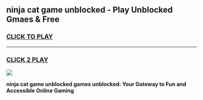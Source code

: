 
## ninja cat game unblocked - Play Unblocked Gmaes & Free
<h3>
<a href="https://news.freeplayer.one?title=ninja_cat_game_unblocked&ref=16F">CLICK TO PLAY</a></h3>
<hr>

<h3>
<a href="https://news.freeplayer.one?title=ninja_cat_game_unblocked&ref=16F">CLICK 2 PLAY</a>
  
</h3>

<a href="https://news.freeplayer.one?title=ninja_cat_game_unblocked&ref=16F/"><img src="https://clearcache.store/games.png"></a>


**ninja cat game unblocked games unblocked: Your Gateway to Fun and Accessible Online Gaming**
